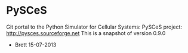PySCeS
======

Git portal to the Python Simulator for Cellular Systems: PySCeS project: http://pysces.sourceforge.net
This is a snapshot of version 0.9.0

- Brett 15-07-2013
